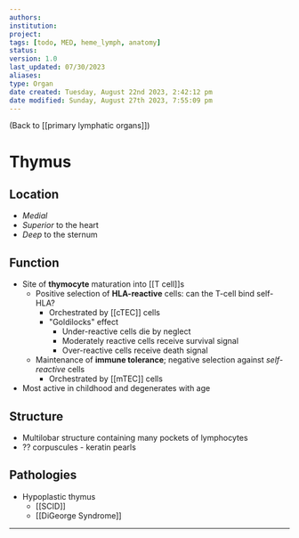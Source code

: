 ```yaml
---
authors: 
institution: 
project: 
tags: [todo, MED, heme_lymph, anatomy]
status: 
version: 1.0
last_updated: 07/30/2023
aliases: 
type: Organ
date created: Tuesday, August 22nd 2023, 2:42:12 pm
date modified: Sunday, August 27th 2023, 7:55:09 pm
---
```


(Back to [[primary lymphatic organs]])

# Thymus

## Location
- _Medial_
- _Superior_ to the heart
- _Deep_ to the sternum
## Function
- Site of **thymocyte** maturation into [[T cell]]s
	- Positive selection of **HLA-reactive** cells: can the T-cell bind self-HLA?
		- Orchestrated by [[cTEC]] cells
		- "Goldilocks" effect
			- Under-reactive cells die by neglect
			- Moderately reactive cells receive survival signal
			- Over-reactive cells receive death signal
	- Maintenance of **immune tolerance**; negative selection against _self-reactive_ cells
		- Orchestrated by [[mTEC]] cells
- Most active in childhood and degenerates with age
## Structure
- Multilobar structure containing many pockets of lymphocytes
- ?? corpuscules - keratin pearls 

## Pathologies
- Hypoplastic thymus
	- [[SCID]]
	- [[DiGeorge Syndrome]]

---
